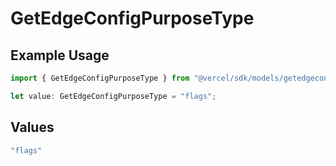 # GetEdgeConfigPurposeType

## Example Usage

```typescript
import { GetEdgeConfigPurposeType } from "@vercel/sdk/models/getedgeconfigop.js";

let value: GetEdgeConfigPurposeType = "flags";
```

## Values

```typescript
"flags"
```